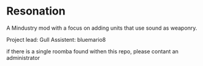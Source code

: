 # Resonation
A Mindustry mod with a focus on adding units that use sound as weaponry.

Project lead: Gull
Assistent: bluemario8

if there is a single roomba found withen this repo, please contant an administrator
